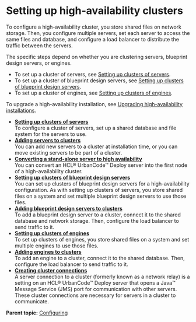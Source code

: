 # Setting up high-availability clusters

To configure a high-availability cluster, you store shared files on network storage. Then, you configure multiple servers, set each server to access the same files and database, and configure a load balancer to distribute the traffic between the servers.

The specific steps depend on whether you are clustering servers, blueprint design servers, or engines.

-   To set up a cluster of servers, see [Setting up clusters of servers](ha_config_server.md).
-   To set up a cluster of blueprint design servers, see [Setting up clusters of blueprint design servers](ha_config_bds.md).
-   To set up a cluster of engines, see [Setting up clusters of engines](ha_config_engine.md).

To upgrade a high-availability installation, see [Upgrading high-availability installations](../../com.udeploy.admin.doc/topics/ha_upgrading.md).

-   **[Setting up clusters of servers](../topics/ha_config_server.md)**  
To configure a cluster of servers, set up a shared database and file system for the servers to use.
-   **[Adding servers to clusters](../topics/ha_add_server.md)**  
You can add new servers to a cluster at installation time, or you can move existing servers to be part of a cluster.
-   **[Converting a stand-alone server to high availability](../topics/ha_convert_server.md)**  
You can convert an HCL® UrbanCode™ Deploy server into the first node of a high-availability cluster.
-   **[Setting up clusters of blueprint design servers](../../com.edt.doc/topics/ha_config_bds.md)**  
You can set up clusters of blueprint design servers for a high-availability configuration. As with setting up clusters of servers, you store shared files on a system and set multiple blueprint design servers to use those files.
-   **[Adding blueprint design servers to clusters](../../com.edt.doc/topics/ha_add_bds.md)**  
To add a blueprint design server to a cluster, connect it to the shared database and network storage. Then, configure the load balancer to send traffic to it.
-   **[Setting up clusters of engines](../../com.edt.doc/topics/ha_config_engine.md)**  
To set up clusters of engines, you store shared files on a system and set multiple engines to use those files.
-   **[Adding engines to clusters](../../com.edt.doc/topics/ha_add_engine.md)**  
To add an engine to a cluster, connect it to the shared database. Then, configure the load balancer to send traffic to it.
-   **[Creating cluster connections](../../com.udeploy.admin.doc/topics/settings_network.md)**  
A server connection to a cluster \(formerly known as a network relay\) is a setting on an HCL® UrbanCode™ Deploy server that opens a Java™ Message Service \(JMS\) port for communication with other servers. These cluster connections are necessary for servers in a cluster to communicate.

**Parent topic:** [Configuring](../topics/c_node_configuring.md)

